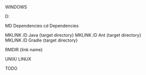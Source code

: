 WINDOWS

D:

MD Dependencies
cd Dependencies

MKLINK /D Java {target directory}
MKLINK /D Ant {target directory}
MKLINK /D Gradle {target directory}


RMDIR {link name}


UNIX/ LINUX

TODO
